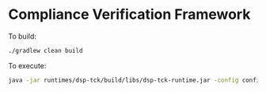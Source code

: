 # Compliance Verification Framework
       
To build:

```bash
./gradlew clean build
```

To execute:

```bash
java -jar runtimes/dsp-tck/build/libs/dsp-tck-runtime.jar -config config/tck/sample.tck.properties
```
